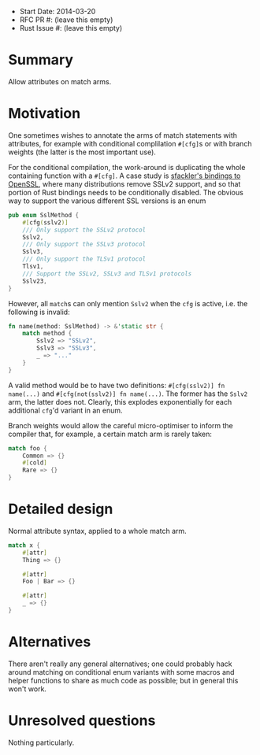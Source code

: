 - Start Date: 2014-03-20
- RFC PR #: (leave this empty)
- Rust Issue #: (leave this empty)

# Summary

Allow attributes on match arms.

# Motivation

One sometimes wishes to annotate the arms of match statements with
attributes, for example with conditional complilation `#[cfg]`s or
with branch weights (the latter is the most important use).

For the conditional compilation, the work-around is duplicating the
whole containing function with a `#[cfg]`. A case study is
[sfackler's bindings to OpenSSL](https://github.com/sfackler/rust-openssl),
where many distributions remove SSLv2 support, and so that portion of
Rust bindings needs to be conditionally disabled. The obvious way to
support the various different SSL versions is an enum

```rust
pub enum SslMethod {
    #[cfg(sslv2)]
    /// Only support the SSLv2 protocol
    Sslv2,
    /// Only support the SSLv3 protocol
    Sslv3,
    /// Only support the TLSv1 protocol
    Tlsv1,
    /// Support the SSLv2, SSLv3 and TLSv1 protocols
    Sslv23,
}
```

However, all `match`s can only mention `Sslv2` when the `cfg` is
active, i.e. the following is invalid:

```rust
fn name(method: SslMethod) -> &'static str {
    match method {
        Sslv2 => "SSLv2",
        Sslv3 => "SSLv3",
        _ => "..."
    }
}
```

A valid method would be to have two definitions: `#[cfg(sslv2)] fn
name(...)` and `#[cfg(not(sslv2)] fn name(...)`. The former has the
`Sslv2` arm, the latter does not. Clearly, this explodes exponentially
for each additional `cfg`'d variant in an enum.

Branch weights would allow the careful micro-optimiser to inform the
compiler that, for example, a certain match arm is rarely taken:

```rust
match foo {
    Common => {}
    #[cold]
    Rare => {}
}
```


# Detailed design

Normal attribute syntax, applied to a whole match arm.

```rust
match x {
    #[attr]
    Thing => {}

    #[attr]
    Foo | Bar => {}

    #[attr]
    _ => {}
}
```

# Alternatives

There aren't really any general alternatives; one could probably hack
around matching on conditional enum variants with some macros and
helper functions to share as much code as possible; but in general
this won't work.

# Unresolved questions

Nothing particularly.
